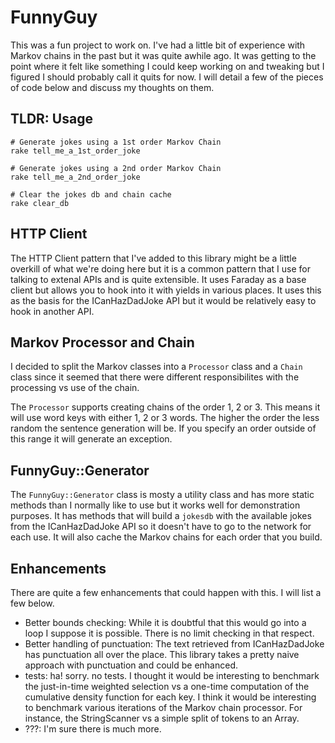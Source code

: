 # FunnyGuy

This was a fun project to work on. I've had a little bit of experience with Markov chains in the past but it was quite awhile ago. It was getting to the point where it felt like something I could keep working on and tweaking but I figured I should probably call it quits for now. I will detail a few of the pieces of code below and discuss my thoughts on them.

## TLDR: Usage

```
# Generate jokes using a 1st order Markov Chain
rake tell_me_a_1st_order_joke

# Generate jokes using a 2nd order Markov Chain
rake tell_me_a_2nd_order_joke

# Clear the jokes db and chain cache
rake clear_db
```

## HTTP Client

The HTTP Client pattern that I've added to this library might be a little overkill of what we're doing here but it is a common pattern that I use for talking to extenal APIs and is quite extensible. It uses Faraday as a base client but allows you to hook into it with yields in various places. It uses this as the basis for the ICanHazDadJoke API but it would be relatively easy to hook in another API.

## Markov Processor and Chain

I decided to split the Markov classes into a `Processor` class and a `Chain` class since it seemed that there were different responsibilites with the processing vs use of the chain.

The `Processor` supports creating chains of the order 1, 2 or 3. This means it will use word keys with either 1, 2 or 3 words. The higher the order the less random the sentence generation will be. If you specify an order outside of this range it will generate an exception.

## FunnyGuy::Generator

The `FunnyGuy::Generator` class is mosty a utility class and has more static methods than I normally like to use but it works well for demonstration purposes. It has methods that will build a `jokesdb` with the available jokes from the ICanHazDadJoke API so it doesn't have to go to the network for each use. It will also cache the Markov chains for each order that you build.

## Enhancements

There are quite a few enhancements that could happen with this. I will list a few below.

* Better bounds checking: While it is doubtful that this would go into a loop I suppose it is possible. There is no limit checking in that respect.
* Better handling of punctuation: The text retrieved from ICanHazDadJoke has punctuation all over the place. This library takes a pretty naive approach with punctuation and could be enhanced.
* tests: ha! sorry. no tests. I thought it would be interesting to benchmark the just-in-time weighted selection vs a one-time computation of the cumulative density function for each key. I think it would be interesting to benchmark various iterations of the Markov chain processor. For instance, the StringScanner vs a simple split of tokens to an Array.
* ???: I'm sure there is much more.

